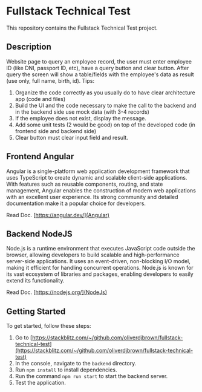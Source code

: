 # Fullstack Technical Test

This repository contains the Fullstack Technical Test project.

## Description

Website page to query an employee record, the user must enter employee ID (like DNI,
passport ID, etc), have a query button and clear button. After query the screen will show a
table/fields with the employee's data as result (use only, full name, birth, id).
Tips:
1. Organize the code correctly as you usually do to have clear architecture app (code and files)
2. Build the UI and the code necessary to make the call to the backend and in the backend side
use mock data (with 3-4 records)
3. If the employee does not exist, display the message.
4. Add some unit tests (2 would be good) on top of the developed code (in frontend side and
backend side)
5. Clear button must clear input field and result.

## Frontend Angular
Angular is a single-platform web application development framework that uses TypeScript to create dynamic and scalable client-side applications. With features such as reusable components, routing, and state management, Angular enables the construction of modern web applications with an excellent user experience. Its strong community and detailed documentation make it a popular choice for developers.

Read Doc. [https://angular.dev/](Angular)

## Backend NodeJS
Node.js is a runtime environment that executes JavaScript code outside the browser, allowing developers to build scalable and high-performance server-side applications. It uses an event-driven, non-blocking I/O model, making it efficient for handling concurrent operations. Node.js is known for its vast ecosystem of libraries and packages, enabling developers to easily extend its functionality.

Read Doc. [https://nodejs.org/](NodeJs)

## Getting Started

To get started, follow these steps:

1. Go to [https://stackblitz.com/~/github.com/oliverdjbrown/fullstack-technical-test](https://stackblitz.com/~/github.com/oliverdjbrown/fullstack-technical-test)
2. In the console, navigate to the `backend` directory.
3. Run `npm install` to install dependencies.
4. Run the command `npm run start` to start the backend server.
5. Test the application.
